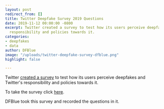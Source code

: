 ```yaml
---
layout: post
redirect_from: []
title: Twitter Deepfake Survey 2019 Questions
date: 2019-11-12 00:00:00 -0800
excerpt: Twitter created a survey to test how its users perceive deepfakes and Twitter's
  responsibility and policies towards it.
categories:
- deepfakes
- data
author: DFBlue
image: "/uploads/twitter-deepfake-survey-dfblue.png"
highlight: false

---
```

Twitter [created a survey](https://twitter.com/TwitterSafety/status/1186403736995807232 "Twitter blog post on deepfakes") to test how its users perceive deepfakes and Twitter's responsibility and policies towards it.

To take the survey click [here](https://survey.twitterfeedback.com/survey/selfserve/53b/191016?list=3&co=BLOG#? "Deepfake survey").

DFBlue took this survey and recorded the questions in it.

<blockquote width="100%" height="auto" class="imgur-embed-pub" lang="en" data-id="a/UXcKA7t" data-context="false"></blockquote><script async src="//s.imgur.com/min/embed.js" charset="utf-8"></script>